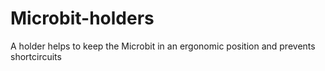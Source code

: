 # Microbit-holders
A holder helps to keep the Microbit in an ergonomic position and prevents shortcircuits  
